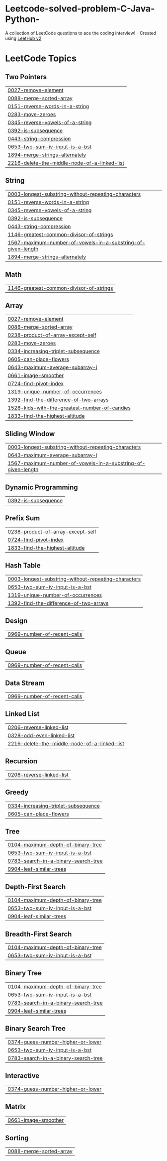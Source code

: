 # Leetcode-solved-problem-C-Java-Python-
A collection of LeetCode questions to ace the coding interview! - Created using [LeetHub v2](https://github.com/arunbhardwaj/LeetHub-2.0)

<!---LeetCode Topics Start-->
# LeetCode Topics
## Two Pointers
|  |
| ------- |
| [0027-remove-element](https://github.com/swarnendu11/Leetcode-solved-problem-C-Java-Python-/tree/master/0027-remove-element) |
| [0088-merge-sorted-array](https://github.com/swarnendu11/Leetcode-solved-problem-C-Java-Python-/tree/master/0088-merge-sorted-array) |
| [0151-reverse-words-in-a-string](https://github.com/swarnendu11/Leetcode-solved-problem-C-Java-Python-/tree/master/0151-reverse-words-in-a-string) |
| [0283-move-zeroes](https://github.com/swarnendu11/Leetcode-solved-problem-C-Java-Python-/tree/master/0283-move-zeroes) |
| [0345-reverse-vowels-of-a-string](https://github.com/swarnendu11/Leetcode-solved-problem-C-Java-Python-/tree/master/0345-reverse-vowels-of-a-string) |
| [0392-is-subsequence](https://github.com/swarnendu11/Leetcode-solved-problem-C-Java-Python-/tree/master/0392-is-subsequence) |
| [0443-string-compression](https://github.com/swarnendu11/Leetcode-solved-problem-C-Java-Python-/tree/master/0443-string-compression) |
| [0653-two-sum-iv-input-is-a-bst](https://github.com/swarnendu11/Leetcode-solved-problem-C-Java-Python-/tree/master/0653-two-sum-iv-input-is-a-bst) |
| [1894-merge-strings-alternately](https://github.com/swarnendu11/Leetcode-solved-problem-C-Java-Python-/tree/master/1894-merge-strings-alternately) |
| [2216-delete-the-middle-node-of-a-linked-list](https://github.com/swarnendu11/Leetcode-solved-problem-C-Java-Python-/tree/master/2216-delete-the-middle-node-of-a-linked-list) |
## String
|  |
| ------- |
| [0003-longest-substring-without-repeating-characters](https://github.com/swarnendu11/Leetcode-solved-problem-C-Java-Python-/tree/master/0003-longest-substring-without-repeating-characters) |
| [0151-reverse-words-in-a-string](https://github.com/swarnendu11/Leetcode-solved-problem-C-Java-Python-/tree/master/0151-reverse-words-in-a-string) |
| [0345-reverse-vowels-of-a-string](https://github.com/swarnendu11/Leetcode-solved-problem-C-Java-Python-/tree/master/0345-reverse-vowels-of-a-string) |
| [0392-is-subsequence](https://github.com/swarnendu11/Leetcode-solved-problem-C-Java-Python-/tree/master/0392-is-subsequence) |
| [0443-string-compression](https://github.com/swarnendu11/Leetcode-solved-problem-C-Java-Python-/tree/master/0443-string-compression) |
| [1146-greatest-common-divisor-of-strings](https://github.com/swarnendu11/Leetcode-solved-problem-C-Java-Python-/tree/master/1146-greatest-common-divisor-of-strings) |
| [1567-maximum-number-of-vowels-in-a-substring-of-given-length](https://github.com/swarnendu11/Leetcode-solved-problem-C-Java-Python-/tree/master/1567-maximum-number-of-vowels-in-a-substring-of-given-length) |
| [1894-merge-strings-alternately](https://github.com/swarnendu11/Leetcode-solved-problem-C-Java-Python-/tree/master/1894-merge-strings-alternately) |
## Math
|  |
| ------- |
| [1146-greatest-common-divisor-of-strings](https://github.com/swarnendu11/Leetcode-solved-problem-C-Java-Python-/tree/master/1146-greatest-common-divisor-of-strings) |
## Array
|  |
| ------- |
| [0027-remove-element](https://github.com/swarnendu11/Leetcode-solved-problem-C-Java-Python-/tree/master/0027-remove-element) |
| [0088-merge-sorted-array](https://github.com/swarnendu11/Leetcode-solved-problem-C-Java-Python-/tree/master/0088-merge-sorted-array) |
| [0238-product-of-array-except-self](https://github.com/swarnendu11/Leetcode-solved-problem-C-Java-Python-/tree/master/0238-product-of-array-except-self) |
| [0283-move-zeroes](https://github.com/swarnendu11/Leetcode-solved-problem-C-Java-Python-/tree/master/0283-move-zeroes) |
| [0334-increasing-triplet-subsequence](https://github.com/swarnendu11/Leetcode-solved-problem-C-Java-Python-/tree/master/0334-increasing-triplet-subsequence) |
| [0605-can-place-flowers](https://github.com/swarnendu11/Leetcode-solved-problem-C-Java-Python-/tree/master/0605-can-place-flowers) |
| [0643-maximum-average-subarray-i](https://github.com/swarnendu11/Leetcode-solved-problem-C-Java-Python-/tree/master/0643-maximum-average-subarray-i) |
| [0661-image-smoother](https://github.com/swarnendu11/Leetcode-solved-problem-C-Java-Python-/tree/master/0661-image-smoother) |
| [0724-find-pivot-index](https://github.com/swarnendu11/Leetcode-solved-problem-C-Java-Python-/tree/master/0724-find-pivot-index) |
| [1319-unique-number-of-occurrences](https://github.com/swarnendu11/Leetcode-solved-problem-C-Java-Python-/tree/master/1319-unique-number-of-occurrences) |
| [1392-find-the-difference-of-two-arrays](https://github.com/swarnendu11/Leetcode-solved-problem-C-Java-Python-/tree/master/1392-find-the-difference-of-two-arrays) |
| [1528-kids-with-the-greatest-number-of-candies](https://github.com/swarnendu11/Leetcode-solved-problem-C-Java-Python-/tree/master/1528-kids-with-the-greatest-number-of-candies) |
| [1833-find-the-highest-altitude](https://github.com/swarnendu11/Leetcode-solved-problem-C-Java-Python-/tree/master/1833-find-the-highest-altitude) |
## Sliding Window
|  |
| ------- |
| [0003-longest-substring-without-repeating-characters](https://github.com/swarnendu11/Leetcode-solved-problem-C-Java-Python-/tree/master/0003-longest-substring-without-repeating-characters) |
| [0643-maximum-average-subarray-i](https://github.com/swarnendu11/Leetcode-solved-problem-C-Java-Python-/tree/master/0643-maximum-average-subarray-i) |
| [1567-maximum-number-of-vowels-in-a-substring-of-given-length](https://github.com/swarnendu11/Leetcode-solved-problem-C-Java-Python-/tree/master/1567-maximum-number-of-vowels-in-a-substring-of-given-length) |
## Dynamic Programming
|  |
| ------- |
| [0392-is-subsequence](https://github.com/swarnendu11/Leetcode-solved-problem-C-Java-Python-/tree/master/0392-is-subsequence) |
## Prefix Sum
|  |
| ------- |
| [0238-product-of-array-except-self](https://github.com/swarnendu11/Leetcode-solved-problem-C-Java-Python-/tree/master/0238-product-of-array-except-self) |
| [0724-find-pivot-index](https://github.com/swarnendu11/Leetcode-solved-problem-C-Java-Python-/tree/master/0724-find-pivot-index) |
| [1833-find-the-highest-altitude](https://github.com/swarnendu11/Leetcode-solved-problem-C-Java-Python-/tree/master/1833-find-the-highest-altitude) |
## Hash Table
|  |
| ------- |
| [0003-longest-substring-without-repeating-characters](https://github.com/swarnendu11/Leetcode-solved-problem-C-Java-Python-/tree/master/0003-longest-substring-without-repeating-characters) |
| [0653-two-sum-iv-input-is-a-bst](https://github.com/swarnendu11/Leetcode-solved-problem-C-Java-Python-/tree/master/0653-two-sum-iv-input-is-a-bst) |
| [1319-unique-number-of-occurrences](https://github.com/swarnendu11/Leetcode-solved-problem-C-Java-Python-/tree/master/1319-unique-number-of-occurrences) |
| [1392-find-the-difference-of-two-arrays](https://github.com/swarnendu11/Leetcode-solved-problem-C-Java-Python-/tree/master/1392-find-the-difference-of-two-arrays) |
## Design
|  |
| ------- |
| [0969-number-of-recent-calls](https://github.com/swarnendu11/Leetcode-solved-problem-C-Java-Python-/tree/master/0969-number-of-recent-calls) |
## Queue
|  |
| ------- |
| [0969-number-of-recent-calls](https://github.com/swarnendu11/Leetcode-solved-problem-C-Java-Python-/tree/master/0969-number-of-recent-calls) |
## Data Stream
|  |
| ------- |
| [0969-number-of-recent-calls](https://github.com/swarnendu11/Leetcode-solved-problem-C-Java-Python-/tree/master/0969-number-of-recent-calls) |
## Linked List
|  |
| ------- |
| [0206-reverse-linked-list](https://github.com/swarnendu11/Leetcode-solved-problem-C-Java-Python-/tree/master/0206-reverse-linked-list) |
| [0328-odd-even-linked-list](https://github.com/swarnendu11/Leetcode-solved-problem-C-Java-Python-/tree/master/0328-odd-even-linked-list) |
| [2216-delete-the-middle-node-of-a-linked-list](https://github.com/swarnendu11/Leetcode-solved-problem-C-Java-Python-/tree/master/2216-delete-the-middle-node-of-a-linked-list) |
## Recursion
|  |
| ------- |
| [0206-reverse-linked-list](https://github.com/swarnendu11/Leetcode-solved-problem-C-Java-Python-/tree/master/0206-reverse-linked-list) |
## Greedy
|  |
| ------- |
| [0334-increasing-triplet-subsequence](https://github.com/swarnendu11/Leetcode-solved-problem-C-Java-Python-/tree/master/0334-increasing-triplet-subsequence) |
| [0605-can-place-flowers](https://github.com/swarnendu11/Leetcode-solved-problem-C-Java-Python-/tree/master/0605-can-place-flowers) |
## Tree
|  |
| ------- |
| [0104-maximum-depth-of-binary-tree](https://github.com/swarnendu11/Leetcode-solved-problem-C-Java-Python-/tree/master/0104-maximum-depth-of-binary-tree) |
| [0653-two-sum-iv-input-is-a-bst](https://github.com/swarnendu11/Leetcode-solved-problem-C-Java-Python-/tree/master/0653-two-sum-iv-input-is-a-bst) |
| [0783-search-in-a-binary-search-tree](https://github.com/swarnendu11/Leetcode-solved-problem-C-Java-Python-/tree/master/0783-search-in-a-binary-search-tree) |
| [0904-leaf-similar-trees](https://github.com/swarnendu11/Leetcode-solved-problem-C-Java-Python-/tree/master/0904-leaf-similar-trees) |
## Depth-First Search
|  |
| ------- |
| [0104-maximum-depth-of-binary-tree](https://github.com/swarnendu11/Leetcode-solved-problem-C-Java-Python-/tree/master/0104-maximum-depth-of-binary-tree) |
| [0653-two-sum-iv-input-is-a-bst](https://github.com/swarnendu11/Leetcode-solved-problem-C-Java-Python-/tree/master/0653-two-sum-iv-input-is-a-bst) |
| [0904-leaf-similar-trees](https://github.com/swarnendu11/Leetcode-solved-problem-C-Java-Python-/tree/master/0904-leaf-similar-trees) |
## Breadth-First Search
|  |
| ------- |
| [0104-maximum-depth-of-binary-tree](https://github.com/swarnendu11/Leetcode-solved-problem-C-Java-Python-/tree/master/0104-maximum-depth-of-binary-tree) |
| [0653-two-sum-iv-input-is-a-bst](https://github.com/swarnendu11/Leetcode-solved-problem-C-Java-Python-/tree/master/0653-two-sum-iv-input-is-a-bst) |
## Binary Tree
|  |
| ------- |
| [0104-maximum-depth-of-binary-tree](https://github.com/swarnendu11/Leetcode-solved-problem-C-Java-Python-/tree/master/0104-maximum-depth-of-binary-tree) |
| [0653-two-sum-iv-input-is-a-bst](https://github.com/swarnendu11/Leetcode-solved-problem-C-Java-Python-/tree/master/0653-two-sum-iv-input-is-a-bst) |
| [0783-search-in-a-binary-search-tree](https://github.com/swarnendu11/Leetcode-solved-problem-C-Java-Python-/tree/master/0783-search-in-a-binary-search-tree) |
| [0904-leaf-similar-trees](https://github.com/swarnendu11/Leetcode-solved-problem-C-Java-Python-/tree/master/0904-leaf-similar-trees) |
## Binary Search Tree
|  |
| ------- |
| [0374-guess-number-higher-or-lower](https://github.com/swarnendu11/Leetcode-solved-problem-C-Java-Python-/tree/master/0374-guess-number-higher-or-lower) |
| [0653-two-sum-iv-input-is-a-bst](https://github.com/swarnendu11/Leetcode-solved-problem-C-Java-Python-/tree/master/0653-two-sum-iv-input-is-a-bst) |
| [0783-search-in-a-binary-search-tree](https://github.com/swarnendu11/Leetcode-solved-problem-C-Java-Python-/tree/master/0783-search-in-a-binary-search-tree) |
## Interactive
|  |
| ------- |
| [0374-guess-number-higher-or-lower](https://github.com/swarnendu11/Leetcode-solved-problem-C-Java-Python-/tree/master/0374-guess-number-higher-or-lower) |
## Matrix
|  |
| ------- |
| [0661-image-smoother](https://github.com/swarnendu11/Leetcode-solved-problem-C-Java-Python-/tree/master/0661-image-smoother) |
## Sorting
|  |
| ------- |
| [0088-merge-sorted-array](https://github.com/swarnendu11/Leetcode-solved-problem-C-Java-Python-/tree/master/0088-merge-sorted-array) |
<!---LeetCode Topics End-->